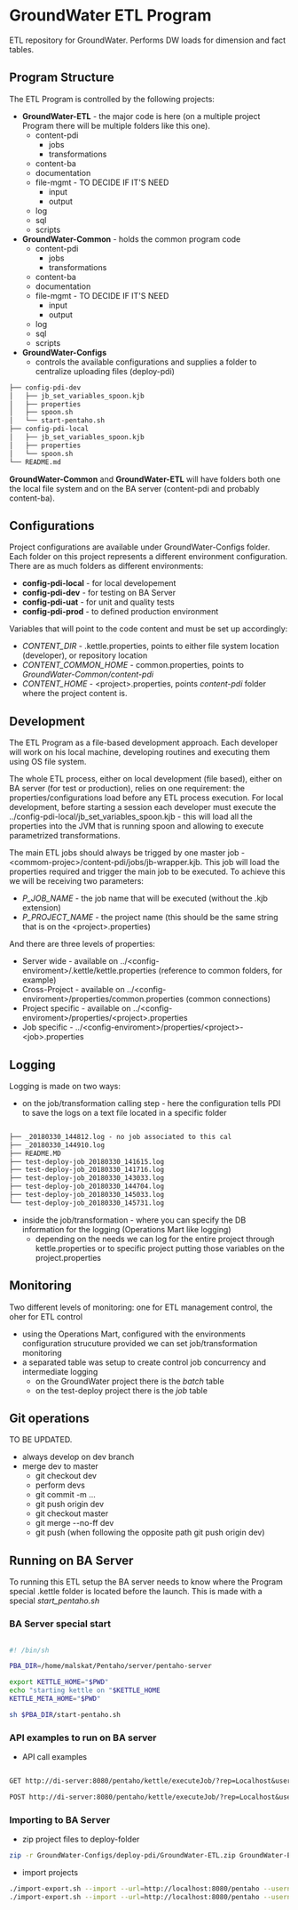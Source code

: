# GroundWater ETL Program

ETL repository for GroundWater. Performs DW loads for dimension and fact tables.

## Program Structure

The ETL Program is controlled by the following projects:

* **GroundWater-ETL** - the major code is here (on a multiple project Program there will be multiple folders like this one).
  * content-pdi
    * jobs
    * transformations
  * content-ba
  * documentation
  * file-mgmt - TO DECIDE IF IT'S NEED
    * input
    * output
  * log
  * sql
  * scripts
* **GroundWater-Common** - holds the common program code
  * content-pdi
    * jobs
    * transformations
  * content-ba
  * documentation
  * file-mgmt  - TO DECIDE IF IT'S NEED
    * input
    * output
  * log
  * sql
  * scripts
* **GroundWater-Configs**
  * controls the available configurations and supplies a folder to centralize uploading files (deploy-pdi)

``` txt
├── config-pdi-dev
│   ├── jb_set_variables_spoon.kjb
│   ├── properties
│   ├── spoon.sh
│   └── start-pentaho.sh
├── config-pdi-local
│   ├── jb_set_variables_spoon.kjb
│   ├── properties
│   └── spoon.sh
└── README.md
```

**GroundWater-Common** and **GroundWater-ETL** will have folders both one the local file system and on the BA server (content-pdi and probably content-ba).

## Configurations

Project configurations are available under GroundWater-Configs folder. Each folder on this project represents a different environment configuration. There are as much folders as different environments:

* **config-pdi-local** - for local developement
* **config-pdi-dev** - for testing on BA Server
* **config-pdi-uat** - for unit and quality tests
* **config-pdi-prod** - to defined production environment

Variables that will point to the code content and must be set up accordingly:

* _CONTENT\_DIR_ - .kettle.properties, points to either file system location (developer), or repository location
* _CONTENT\_COMMON\_HOME_ - common.properties, points to _GroundWater-Common/content-pdi_
* _CONTENT\_HOME_ - \<project\>.properties, points _content-pdi_ folder where the project content is.

## Development

The ETL Program as a file-based development approach. Each developer will work on his local machine, developing routines and executing them using OS file system.

The whole ETL process, either on local development (file based), either on BA server (for test or production), relies on one requirement: the properties/configurations load before any ETL process execution. For local development, before starting a session each developer must execute the ../config-pdi-local/jb_set_variables_spoon.kjb - this will load all the properties into the JVM that is running spoon and allowing to execute parametrized transformations.

The main ETL jobs should always be trigged by one master job - \<commom-projec\>/content-pdi/jobs/jb-wrapper.kjb. This job will load the properties required and trigger the main job to be executed. To achieve this we will be receiving two parameters:

* _P\_JOB\_NAME_ - the job name that will be executed (without the .kjb extension)
* _P\_PROJECT\_NAME_ - the project name (this should be the same string that is on the \<project\>.properties)

And there are three levels of properties:

* Server wide - available on ../\<config-enviroment\>/.kettle/kettle.properties (reference to common folders, for example)
* Cross-Project - available on ../\<config-enviroment\>/properties/common.properties (common connections)
* Project specific - available on ../\<config-enviroment\>/properties/\<project\>.properties
* Job specific - ../\<config-enviroment\>/properties/\<project\>-\<job\>.properties

## Logging

Logging is made on two ways:

* on the job/transformation calling step - here the configuration tells PDI to save the logs on a text file located in a specific folder

``` txt

├── _20180330_144812.log - no job associated to this cal
├── _20180330_144910.log
├── README.MD
├── test-deploy-job_20180330_141615.log
├── test-deploy-job_20180330_141716.log
├── test-deploy-job_20180330_143033.log
├── test-deploy-job_20180330_144704.log
├── test-deploy-job_20180330_145033.log
└── test-deploy-job_20180330_145731.log

```

* inside the job/transformation - where you can specify the DB information for the logging (Operations Mart like logging)
  * depending on the needs we can log for the entire project through kettle.properties or to specific project putting those variables on the project.properties

## Monitoring

Two different levels of monitoring: one for ETL management control, the oher for ETL control

* using the Operations Mart, configured with the environments configuration strucuture provided we can set job/transformation monitoring
* a separated table was setup to create control job concurrency and intermediate logging
  * on the GroundWater project there is the _batch_ table
  * on the test-deploy project there is the _job_ table

## Git operations

TO BE UPDATED.

* always develop on dev branch
* merge dev to master
  * git checkout dev
  * perform devs
  * git commit -m ...
  * git push origin dev
  * git checkout master
  * git merge --no-ff dev
  * git push (when following the opposite path git push origin dev)

## Running on BA Server

To running this ETL setup the BA server needs to know where the Program special .kettle folder is located before the launch. This is made with a special _start\_pentaho.sh_

### BA Server special start

```sh

#! /bin/sh

PBA_DIR=/home/malskat/Pentaho/server/pentaho-server

export KETTLE_HOME="$PWD"
echo "starting kettle on "$KETTLE_HOME
KETTLE_META_HOME="$PWD"

sh $PBA_DIR/start-pentaho.sh

```

### API examples to run on BA server

* API call examples

``` txt

GET http://di-server:8080/pentaho/kettle/executeJob/?rep=Localhost&user=admin&pass=password&job=/public/GroundWater/GroundWater-Common/content-pdi/jobs/jb-wrapper&P_JOB_NAME=test-deploy-job

POST http://di-server:8080/pentaho/kettle/executeJob/?rep=Localhost&user=admin&pass=password&job=/public/GroundWater/GroundWater-Common/content-pdi/jobs/jb-wrapper&P_JOB_NAME=test-deploy-job

```

### Importing to BA Server

* zip project files to deploy-folder

``` sh
zip -r GroundWater-Configs/deploy-pdi/GroundWater-ETL.zip GroundWater-ETL/ -x *.git* *sql* *file-mgmt* *log* .gitignore
```

* import projects

``` sh
./import-export.sh --import --url=http://localhost:8080/pentaho --username=admin --password=password --overwrite=true --path=/public/GroundWater --file-path=/home/malskat/sandbox/GroundWater-Configs/deploy-pdi/GroundWater-ETL.zip
./import-export.sh --import --url=http://localhost:8080/pentaho --username=admin --password=password --overwrite=true --path=/public/GroundWater --file-path=/home/malskat/sandbox/GroundWater-Configs/deploy-pdi/GroundWater-Common.zip